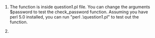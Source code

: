 1. The function is inside question1.pl file. You can change the arguments $password to test the check_password function.
Assuming you have perl 5.0 installed, you can run "perl .\question1.pl" to test out the function.

2. 